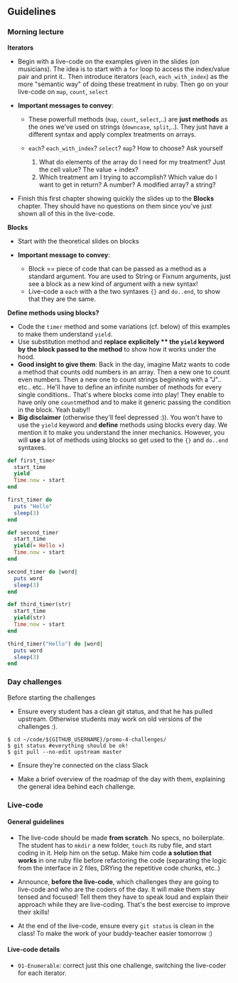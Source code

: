 ## Guidelines

### Morning lecture

**Iterators**

- Begin with a live-code on the examples given in the slides (on musicians). The idea is to start with a `for` loop to access the index/value pair and print it.. Then introduce iterators (`each`, `each_with_index`) as the more "semantic way" of doing these treatment in ruby. Then go on your live-code on `map`, `count`, `select`

- **Important messages to convey**:
  - These powerfull methods (`map`, `count`, `select`,..) are **just methods** as the ones we've used on strings (`downcase`, `split`,..). They just have a different syntax and apply complex treatments on arrays.

  - `each`? `each_with_index`? `select`? `map`? How to choose? Ask yourself
    1. What do elements of the array do I need for my treatment? Just the cell value? The value + index?
    1. Which treatment am I trying to accomplish? Which value do I want to get in return? A number? A modified array? a string?

- Finish this first chapter showing quickly the slides up to the **Blocks** chapter. They should have no questions on them since you've just shown all of this in the live-code.

**Blocks**

- Start with the theoretical slides on blocks

- **Important message to convey**:
  - Block == piece of code that can be passed as a method as a standard argument. You are used to String or Fixnum arguments, just see a block as a new kind of argument with a new syntax!
  - Live-code a `each` with a the two syntaxes `{}` and `do..end`, to show that they are the same.

**Define methods using blocks?**

- Code the `timer` method and some variations (cf. below) of this examples to make them understand `yield`.
- Use substitution method and **replace explicitely ** the `yield` keyword by the block passed to the method** to show how it works under the hood.
- **Good insight to give them**: Back in the day, imagine Matz wants to code a method that counts odd numbers in an array. Then a new one to count even numbers. Then a new one to count strings beginning with a "J".. etc.. etc.. He'll have to define an infinite number of methods for every single conditions.. That's where blocks come into play! They enable to have only one `count`method and to make it generic passing the condition in the block. Yeah baby!!
- **Big disclaimer** (otherwise they'll feel depressed :)). You won't have to use the `yield` keyword and **define** methods using blocks every day. We mention it to make you understand the inner mechanics. However, you will **use** a lot of methods using blocks so get used to the `{}` and `do..end` syntaxes.


```ruby
def first_timer
  start_time
  yield
  Time.now - start
end

first_timer do
  puts "Hello"
  sleep(3)
end

def second_timer
  start_time
  yield(« Hello »)
  Time.now - start
end

second_timer do |word|
  puts word
  sleep(3)
end

def third_timer(str)
  start_time
  yield(str)
  Time.now - start
end

third_timer("Hello") do |word|
  puts word
  sleep(3)
end

```

### Day challenges
Before starting the challenges

- Ensure every student has a clean git status, and that he has pulled upstream. Otherwise students may work on old versions of the challenges :).

```
$ cd ~/code/${GITHUB_USERNAME}/promo-4-challenges/
$ git status #everything should be ok!
$ git pull --no-edit upstream master
```

- Ensure they're connected on the class Slack

- Make a brief overview of the roadmap of the day with them, explaining the general idea behind each challenge.

### Live-code

#### General guidelines
- The live-code should be made **from scratch**. No specs, no boilerplate. The student has to `mkdir` a new folder, `touch` its ruby file, and start coding in it. Help him on the setup. Make him code **a solution that works** in one ruby file before refactoring the code (separating the logic from the interface in 2 files, DRYing the repetitive code chunks, etc..)

- Announce, **before the live-code**, which challenges they are going to live-code and who are the coders of the day. It will make them stay tensed and focused! Tell them they have to speak loud and explain their approach while they are live-coding. That's the best exercise to improve their skills!

- At the end of the live-code, ensure every `git status` is clean in the class! To make the work of your buddy-teacher easier tomorrow :)


#### Live-code details
- `O1-Enumerable`: correct just this one challenge, switching the live-coder for each iterator.
